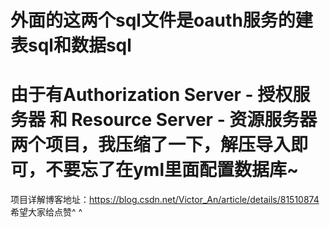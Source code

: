 # 外面的这两个sql文件是oauth服务的建表sql和数据sql
# 由于有Authorization Server - 授权服务器 和 Resource Server - 资源服务器 两个项目，我压缩了一下，解压导入即可，不要忘了在yml里面配置数据库~
项目详解博客地址：https://blog.csdn.net/Victor_An/article/details/81510874
希望大家给点赞^ ^

